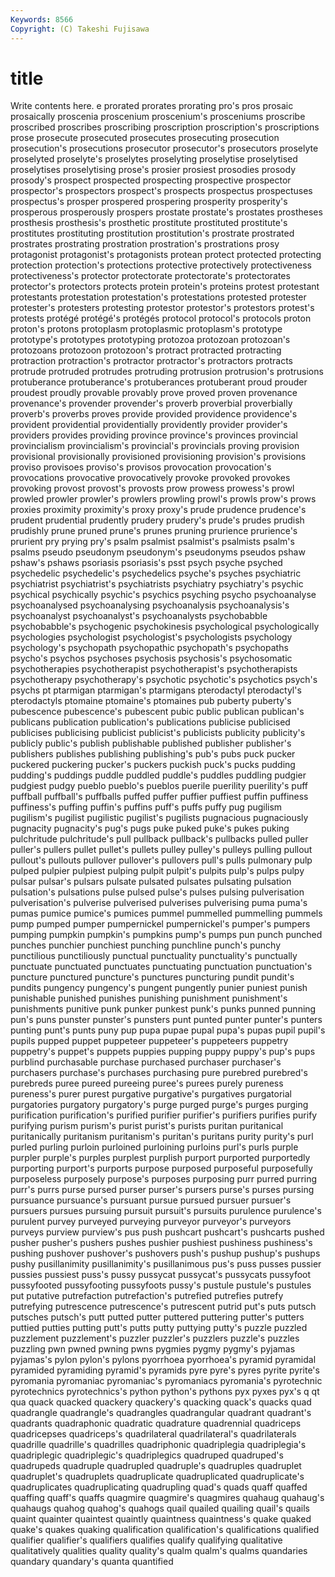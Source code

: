 ```yaml
---
Keywords: 8566 
Copyright: (C) Takeshi Fujisawa
---
```


# title

Write contents here.
e prorated
prorates prorating pro's pros prosaic prosaically proscenia proscenium proscenium's prosceniums
proscribe proscribed proscribes proscribing proscription proscription's proscriptions prose prosecute prosecuted
prosecutes prosecuting prosecution prosecution's prosecutions prosecutor prosecutor's prosecutors proselyte proselyted
proselyte's proselytes proselyting proselytise proselytised proselytises proselytising prose's prosier prosiest
prosodies prosody prosody's prospect prospected prospecting prospective prospector prospector's prospectors
prospect's prospects prospectus prospectuses prospectus's prosper prospered prospering prosperity prosperity's
prosperous prosperously prospers prostate prostate's prostates prostheses prosthesis prosthesis's prosthetic
prostitute prostituted prostitute's prostitutes prostituting prostitution prostitution's prostrate prostrated prostrates
prostrating prostration prostration's prostrations prosy protagonist protagonist's protagonists protean protect
protected protecting protection protection's protections protective protectively protectiveness protectiveness's protector
protectorate protectorate's protectorates protector's protectors protects protein protein's proteins protest
protestant protestants protestation protestation's protestations protested protester protester's protesters protesting
protestor protestor's protestors protest's protests protégé protégé's protégés protocol protocol's
protocols proton proton's protons protoplasm protoplasmic protoplasm's prototype prototype's prototypes
prototyping protozoa protozoan protozoan's protozoans protozoon protozoon's protract protracted protracting
protraction protraction's protractor protractor's protractors protracts protrude protruded protrudes protruding
protrusion protrusion's protrusions protuberance protuberance's protuberances protuberant proud prouder proudest
proudly provable provably prove proved proven provenance provenance's provender provender's
proverb proverbial proverbially proverb's proverbs proves provide provided providence providence's
provident providential providentially providently provider provider's providers provides providing province
province's provinces provincial provincialism provincialism's provincial's provincials proving provision provisional
provisionally provisioned provisioning provision's provisions proviso provisoes proviso's provisos provocation
provocation's provocations provocative provocatively provoke provoked provokes provoking provost provost's
provosts prow prowess prowess's prowl prowled prowler prowler's prowlers prowling
prowl's prowls prow's prows proxies proximity proximity's proxy proxy's prude
prudence prudence's prudent prudential prudently prudery prudery's prude's prudes prudish
prudishly prune pruned prune's prunes pruning prurience prurience's prurient pry
prying pry's psalm psalmist psalmist's psalmists psalm's psalms pseudo pseudonym
pseudonym's pseudonyms pseudos pshaw pshaw's pshaws psoriasis psoriasis's psst psych
psyche psyched psychedelic psychedelic's psychedelics psyche's psyches psychiatric psychiatrist psychiatrist's
psychiatrists psychiatry psychiatry's psychic psychical psychically psychic's psychics psyching psycho
psychoanalyse psychoanalysed psychoanalysing psychoanalysis psychoanalysis's psychoanalyst psychoanalyst's psychoanalysts psychobabble psychobabble's
psychogenic psychokinesis psychological psychologically psychologies psychologist psychologist's psychologists psychology psychology's
psychopath psychopathic psychopath's psychopaths psycho's psychos psychoses psychosis psychosis's psychosomatic
psychotherapies psychotherapist psychotherapist's psychotherapists psychotherapy psychotherapy's psychotic psychotic's psychotics psych's
psychs pt ptarmigan ptarmigan's ptarmigans pterodactyl pterodactyl's pterodactyls ptomaine ptomaine's
ptomaines pub puberty puberty's pubescence pubescence's pubescent pubic public publican
publican's publicans publication publication's publications publicise publicised publicises publicising publicist
publicist's publicists publicity publicity's publicly public's publish publishable published publisher
publisher's publishers publishes publishing publishing's pub's pubs puck pucker puckered
puckering pucker's puckers puckish puck's pucks pudding pudding's puddings puddle
puddled puddle's puddles puddling pudgier pudgiest pudgy pueblo pueblo's pueblos
puerile puerility puerility's puff puffball puffball's puffballs puffed puffer puffier
puffiest puffin puffiness puffiness's puffing puffin's puffins puff's puffs puffy
pug pugilism pugilism's pugilist pugilistic pugilist's pugilists pugnacious pugnaciously pugnacity
pugnacity's pug's pugs puke puked puke's pukes puking pulchritude pulchritude's
pull pullback pullback's pullbacks pulled puller puller's pullers pullet pullet's
pullets pulley pulley's pulleys pulling pullout pullout's pullouts pullover pullover's
pullovers pull's pulls pulmonary pulp pulped pulpier pulpiest pulping pulpit
pulpit's pulpits pulp's pulps pulpy pulsar pulsar's pulsars pulsate pulsated
pulsates pulsating pulsation pulsation's pulsations pulse pulsed pulse's pulses pulsing
pulverisation pulverisation's pulverise pulverised pulverises pulverising puma puma's pumas pumice
pumice's pumices pummel pummelled pummelling pummels pump pumped pumper pumpernickel
pumpernickel's pumper's pumpers pumping pumpkin pumpkin's pumpkins pump's pumps pun
punch punched punches punchier punchiest punching punchline punch's punchy punctilious
punctiliously punctual punctuality punctuality's punctually punctuate punctuated punctuates punctuating punctuation
punctuation's puncture punctured puncture's punctures puncturing pundit pundit's pundits pungency
pungency's pungent pungently punier puniest punish punishable punished punishes punishing
punishment punishment's punishments punitive punk punker punkest punk's punks punned
punning pun's puns punster punster's punsters punt punted punter punter's
punters punting punt's punts puny pup pupa pupae pupal pupa's
pupas pupil pupil's pupils pupped puppet puppeteer puppeteer's puppeteers puppetry
puppetry's puppet's puppets puppies pupping puppy puppy's pup's pups purblind
purchasable purchase purchased purchaser purchaser's purchasers purchase's purchases purchasing pure
purebred purebred's purebreds puree pureed pureeing puree's purees purely pureness
pureness's purer purest purgative purgative's purgatives purgatorial purgatories purgatory purgatory's
purge purged purge's purges purging purification purification's purified purifier purifier's
purifiers purifies purify purifying purism purism's purist purist's purists puritan
puritanical puritanically puritanism puritanism's puritan's puritans purity purity's purl purled
purling purloin purloined purloining purloins purl's purls purple purpler purple's
purples purplest purplish purport purported purportedly purporting purport's purports purpose
purposed purposeful purposefully purposeless purposely purpose's purposes purposing purr purred
purring purr's purrs purse pursed purser purser's pursers purse's purses
pursing pursuance pursuance's pursuant pursue pursued pursuer pursuer's pursuers pursues
pursuing pursuit pursuit's pursuits purulence purulence's purulent purvey purveyed purveying
purveyor purveyor's purveyors purveys purview purview's pus push pushcart pushcart's
pushcarts pushed pusher pusher's pushers pushes pushier pushiest pushiness pushiness's
pushing pushover pushover's pushovers push's pushup pushup's pushups pushy pusillanimity
pusillanimity's pusillanimous pus's puss pusses pussier pussies pussiest puss's pussy
pussycat pussycat's pussycats pussyfoot pussyfooted pussyfooting pussyfoots pussy's pustule pustule's
pustules put putative putrefaction putrefaction's putrefied putrefies putrefy putrefying putrescence
putrescence's putrescent putrid put's puts putsch putsches putsch's putt putted
putter puttered puttering putter's putters puttied putties putting putt's putts
putty puttying putty's puzzle puzzled puzzlement puzzlement's puzzler puzzler's puzzlers
puzzle's puzzles puzzling pwn pwned pwning pwns pygmies pygmy pygmy's
pyjamas pyjamas's pylon pylon's pylons pyorrhoea pyorrhoea's pyramid pyramidal pyramided
pyramiding pyramid's pyramids pyre pyre's pyres pyrite pyrite's pyromania pyromaniac
pyromaniac's pyromaniacs pyromania's pyrotechnic pyrotechnics pyrotechnics's python python's pythons pyx
pyxes pyx's q qt qua quack quacked quackery quackery's quacking
quack's quacks quad quadrangle quadrangle's quadrangles quadrangular quadrant quadrant's quadrants
quadraphonic quadratic quadrature quadrennial quadriceps quadricepses quadriceps's quadrilateral quadrilateral's quadrilaterals
quadrille quadrille's quadrilles quadriphonic quadriplegia quadriplegia's quadriplegic quadriplegic's quadriplegics quadruped
quadruped's quadrupeds quadruple quadrupled quadruple's quadruples quadruplet quadruplet's quadruplets quadruplicate
quadruplicated quadruplicate's quadruplicates quadruplicating quadrupling quad's quads quaff quaffed quaffing
quaff's quaffs quagmire quagmire's quagmires quahaug quahaug's quahaugs quahog quahog's
quahogs quail quailed quailing quail's quails quaint quainter quaintest quaintly
quaintness quaintness's quake quaked quake's quakes quaking qualification qualification's qualifications
qualified qualifier qualifier's qualifiers qualifies qualify qualifying qualitative qualitatively qualities
quality quality's qualm qualm's qualms quandaries quandary quandary's quanta quantified

